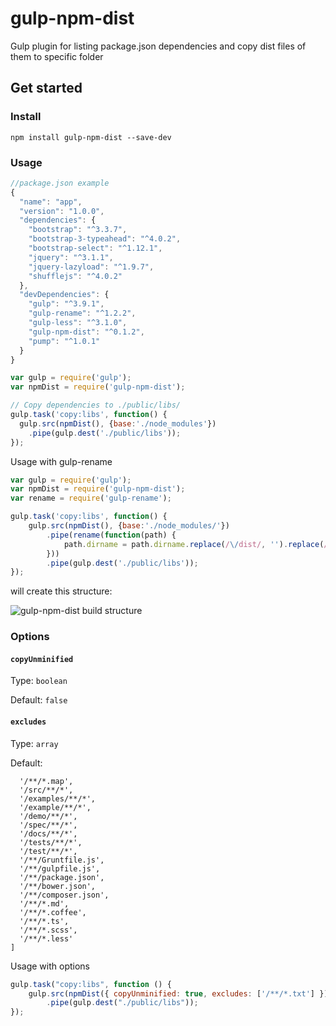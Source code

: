 # gulp-npm-dist

Gulp plugin for listing package.json dependencies and copy dist files of them to specific folder

## Get started

### Install

```
npm install gulp-npm-dist --save-dev
```

### Usage

```javascript
//package.json example
{
  "name": "app",
  "version": "1.0.0",
  "dependencies": {
    "bootstrap": "^3.3.7",
    "bootstrap-3-typeahead": "^4.0.2",
    "bootstrap-select": "^1.12.1",
    "jquery": "^3.1.1",
    "jquery-lazyload": "^1.9.7",
    "shufflejs": "^4.0.2"
  },
  "devDependencies": {
    "gulp": "^3.9.1",
    "gulp-rename": "^1.2.2",
    "gulp-less": "^3.1.0",
    "gulp-npm-dist": "^0.1.2",
    "pump": "^1.0.1"
  }
}
```

```javascript
var gulp = require('gulp');
var npmDist = require('gulp-npm-dist');

// Copy dependencies to ./public/libs/
gulp.task('copy:libs', function() {
  gulp.src(npmDist(), {base:'./node_modules'})
    .pipe(gulp.dest('./public/libs'));
});
```

Usage with gulp-rename
```javascript
var gulp = require('gulp');
var npmDist = require('gulp-npm-dist');
var rename = require('gulp-rename');

gulp.task('copy:libs', function() {
    gulp.src(npmDist(), {base:'./node_modules/'})
        .pipe(rename(function(path) {
            path.dirname = path.dirname.replace(/\/dist/, '').replace(/\\dist/, '');
        }))
        .pipe(gulp.dest('./public/libs'));
});
```
will create this structure:

![gulp-npm-dist build structure](https://monosnap.com/file/3b6wW9hymbcToHB0Uko1NLPBNgYRQh.png)


### Options

#### `copyUnminified`
Type: `boolean`

Default: `false`


#### `excludes`
Type: `array`

Default: 
```[
  '/**/*.map',
  '/src/**/*',
  '/examples/**/*',
  '/example/**/*',
  '/demo/**/*',
  '/spec/**/*',
  '/docs/**/*',
  '/tests/**/*',
  '/test/**/*',
  '/**/Gruntfile.js',
  '/**/gulpfile.js',
  '/**/package.json',
  '/**/bower.json',
  '/**/composer.json',
  '/**/*.md',
  '/**/*.coffee',
  '/**/*.ts',
  '/**/*.scss',
  '/**/*.less'
]
```

Usage with options

```javascript
gulp.task("copy:libs", function () {
    gulp.src(npmDist({ copyUnminified: true, excludes: ['/**/*.txt'] }), { base: "./node_modules" })
        .pipe(gulp.dest("./public/libs"));
});
```